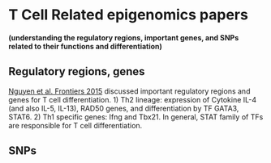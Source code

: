 # T Cell Related epigenomics papers

#### (understanding the regulatory regions, important genes, and SNPs related to their functions and differentiation)

## Regulatory regions, genes

[Nguyen et al. Frontiers 2015](https://pubmed.ncbi.nlm.nih.gov/26441967/) discussed important regulatory regions and genes for T cell differentiation. 1) Th2 lineage: expression of Cytokine IL-4 (and also IL-5, IL-13), RAD50 genes, and differentiation by TF GATA3, STAT6. 2) Th1 specific genes: Ifng and Tbx21. In general, STAT family of TFs are responsible for T cell differentiation.




## SNPs

